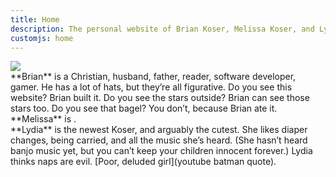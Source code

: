 ```yaml
---
title: Home
description: The personal website of Brian Koser, Melissa Koser, and Lydia Koser
customjs: home
---
```


<img id="family" src="/img/family-all.jpg">

<section id="brian">
**Brian** is a Christian, husband, father, reader, software developer, gamer. He has a lot of hats, but they’re all figurative. Do you see this website? Brian built it. Do you see the stars outside? Brian can see those stars too. Do you see that bagel? You don’t, because Brian ate it.
</section>

<section id="melissa">
**Melissa** is .
</section>

<section id="lydia">
**Lydia** is the newest Koser, and arguably the cutest. She likes diaper changes, being carried, and all the music she’s heard. (She hasn’t heard banjo music yet, but you can’t keep your children innocent forever.) Lydia thinks naps are evil. [Poor, deluded girl](youtube batman quote).
</section>